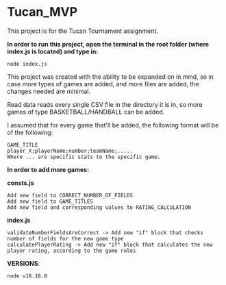 # Tucan_MVP

This project is for the Tucan Tournament assignment.

**In order to run this project, open the terminal in the root folder (where index.js is located) and type in:**

```node index.js```

This project was created with the ability to be expanded on in mind, so in case more types of games are added, and more files are added, the changes needed are minimal.

Read data reads every single CSV file in the directory it is in, so more games of type BASKETBALL/HANDBALL can be added.

I assumed that for every game that'll be added, the following format will be of the following:

```
GAME_TITLE
player_X;playerName;number;teamName;.....
Where ... are specific stats to the specific game.
```

**In order to add more games:**

**consts.js**

```
Add new field to CORRECT_NUMBER_OF_FIELDS
Add new field to GAME_TITLES
Add new field and corresponding values to RATING_CALCULATION
```

**index.js**

```
validateNumberFieldsAreCorrect -> Add new "if" block that checks number of fields for the new game type
calculatePlayerRating -> Add new "if" block that calculates the new player rating, according to the game rules
```

**VERSIONS**:

```node v18.16.0```
